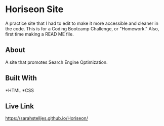 # Horiseon Site
A practice site that I had to edit to make it more accessible and cleaner in the code. This is for a Coding Bootcamp Challenge, or "Homework." Also, first time making a READ ME file.

## About
A site that promotes Search Engine Optimization.

## Built With
*HTML
*CSS

## Live Link
https://sarahstelljes.github.io/Horiseon/